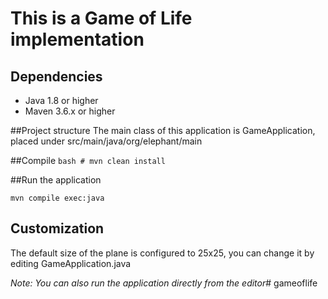 # This is a Game of Life implementation

## Dependencies
   * Java 1.8 or higher
   * Maven 3.6.x or higher

##Project structure
The main class of this application is GameApplication, placed under src/main/java/org/elephant/main

##Compile
``
 bash # mvn clean install
``

##Run the application
```
mvn compile exec:java
```
## Customization 
The default size of the plane is configured to 25x25, you can change it by editing GameApplication.java

_Note: You can also run the application directly from the editor_# gameoflife
